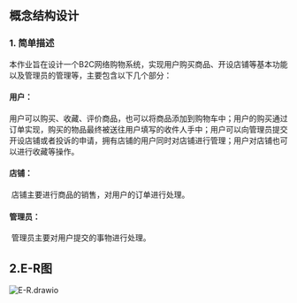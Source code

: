 ## 概念结构设计

### 1. 简单描述

本作业旨在设计一个B2C网络购物系统，实现用户购买商品、开设店铺等基本功能以及管理员的管理等，主要包含以下几个部分：

#### 用户：

​	用户可以购买、收藏、评价商品，也可以将商品添加到购物车中；用户的购买通过订单实现，购买的物品最终被送往用户填写的收件人手中；用户可以向管理员提交开设店铺或者投诉的申请，拥有店铺的用户同时对店铺进行管理；用户对店铺也可以进行收藏等操作。

#### 店铺：

​	店铺主要进行商品的销售，对用户的订单进行处理。

#### 管理员：

​	管理员主要对用户提交的事物进行处理。

## 2.E-R图



![E-R.drawio](D:\osswh\OSS\E-R.drawio.png)